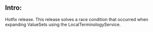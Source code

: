 ## Intro:
Hotfix release.
This release solves a race condition that occurred when expanding ValueSets using the LocalTerminologyService.